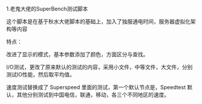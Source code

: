 1.老鬼大佬的SuperBench测试脚本

这个脚本是在基于秋水大佬脚本的基础上，加入了独服通电时间，服务器虚拟化架构等内容

特点：

改进了显示的模式，基本参数添加了颜色，方面区分与查找。

I/O测试，更改了原来默认的测试的内容，采用小文件，中等文件，大文件，分别测试IO性能，然后取平均值。

速度测试替换成了 Superspeed 里面的测试，第一个默认节点是，Speedtest 默认，其他分别测试到中国电信，联通，移动，各三个不同地区的速度。

